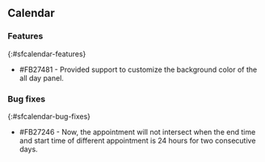 ## Calendar

### Features
{:#sfcalendar-features}

* \#FB27481 - Provided support to customize the background color of the all day panel.

### Bug fixes
{:#sfcalendar-bug-fixes}

* \#FB27246 - Now, the appointment will not intersect when the end time and start time of different appointment is 24 hours for two consecutive days.
